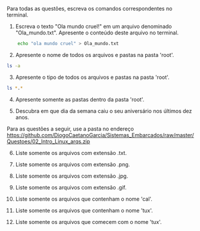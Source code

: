 Para todas as questões, escreva os comandos correspondentes no terminal.

1. Escreva o texto "Ola mundo cruel!" em um arquivo denominado "Ola_mundo.txt". Apresente o conteúdo deste arquivo no terminal.
```bash
	echo "ola mundo cruel" > Ola_mundo.txt
```
2. Apresente o nome de todos os arquivos e pastas na pasta 'root'.
```bash
ls -a
```
3. Apresente o tipo de todos os arquivos e pastas na pasta 'root'.
```bash
ls *.*
```
4. Apresente somente as pastas dentro da pasta 'root'.

5. Descubra em que dia da semana caiu o seu aniversário nos últimos dez anos.

Para as questões a seguir, use a pasta no endereço https://github.com/DiogoCaetanoGarcia/Sistemas_Embarcados/raw/master/Questoes/02_Intro_Linux_arqs.zip

6. Liste somente os arquivos com extensão .txt.

7. Liste somente os arquivos com extensão .png.

8. Liste somente os arquivos com extensão .jpg.

9. Liste somente os arquivos com extensão .gif.

10. Liste somente os arquivos que contenham o nome 'cal'.

11. Liste somente os arquivos que contenham o nome 'tux'.

12. Liste somente os arquivos que comecem com o nome 'tux'.

